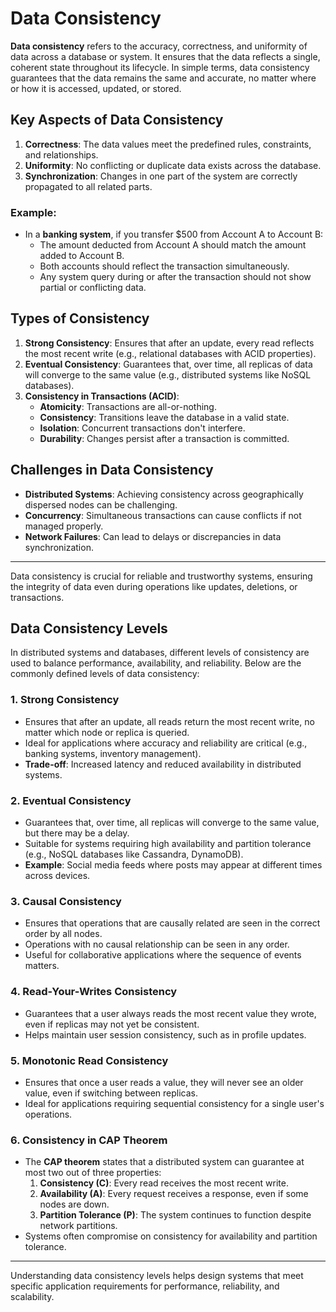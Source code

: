 # Data Consistency

**Data consistency** refers to the accuracy, correctness, and uniformity of data across a database or system. It ensures that the data reflects a single, coherent state throughout its lifecycle. In simple terms, data consistency guarantees that the data remains the same and accurate, no matter where or how it is accessed, updated, or stored.

## Key Aspects of Data Consistency
1. **Correctness**: The data values meet the predefined rules, constraints, and relationships.
2. **Uniformity**: No conflicting or duplicate data exists across the database.
3. **Synchronization**: Changes in one part of the system are correctly propagated to all related parts.

### Example:
- In a **banking system**, if you transfer $500 from Account A to Account B:
  - The amount deducted from Account A should match the amount added to Account B.
  - Both accounts should reflect the transaction simultaneously.
  - Any system query during or after the transaction should not show partial or conflicting data.

## Types of Consistency
1. **Strong Consistency**: Ensures that after an update, every read reflects the most recent write (e.g., relational databases with ACID properties).
2. **Eventual Consistency**: Guarantees that, over time, all replicas of data will converge to the same value (e.g., distributed systems like NoSQL databases).
3. **Consistency in Transactions (ACID)**:
   - **Atomicity**: Transactions are all-or-nothing.
   - **Consistency**: Transitions leave the database in a valid state.
   - **Isolation**: Concurrent transactions don't interfere.
   - **Durability**: Changes persist after a transaction is committed.

## Challenges in Data Consistency
- **Distributed Systems**: Achieving consistency across geographically dispersed nodes can be challenging.
- **Concurrency**: Simultaneous transactions can cause conflicts if not managed properly.
- **Network Failures**: Can lead to delays or discrepancies in data synchronization.

---

Data consistency is crucial for reliable and trustworthy systems, ensuring the integrity of data even during operations like updates, deletions, or transactions.


## Data Consistency Levels

In distributed systems and databases, different levels of consistency are used to balance performance, availability, and reliability. Below are the commonly defined levels of data consistency:

### 1. **Strong Consistency**
- Ensures that after an update, all reads return the most recent write, no matter which node or replica is queried.
- Ideal for applications where accuracy and reliability are critical (e.g., banking systems, inventory management).
- **Trade-off**: Increased latency and reduced availability in distributed systems.

### 2. **Eventual Consistency**
- Guarantees that, over time, all replicas will converge to the same value, but there may be a delay.
- Suitable for systems requiring high availability and partition tolerance (e.g., NoSQL databases like Cassandra, DynamoDB).
- **Example**: Social media feeds where posts may appear at different times across devices.

### 3. **Causal Consistency**
- Ensures that operations that are causally related are seen in the correct order by all nodes.
- Operations with no causal relationship can be seen in any order.
- Useful for collaborative applications where the sequence of events matters.

### 4. **Read-Your-Writes Consistency**
- Guarantees that a user always reads the most recent value they wrote, even if replicas may not yet be consistent.
- Helps maintain user session consistency, such as in profile updates.

### 5. **Monotonic Read Consistency**
- Ensures that once a user reads a value, they will never see an older value, even if switching between replicas.
- Ideal for applications requiring sequential consistency for a single user's operations.

### 6. **Consistency in CAP Theorem**
- The **CAP theorem** states that a distributed system can guarantee at most two out of three properties:
  1. **Consistency (C)**: Every read receives the most recent write.
  2. **Availability (A)**: Every request receives a response, even if some nodes are down.
  3. **Partition Tolerance (P)**: The system continues to function despite network partitions.
- Systems often compromise on consistency for availability and partition tolerance.

---

Understanding data consistency levels helps design systems that meet specific application requirements for performance, reliability, and scalability.
